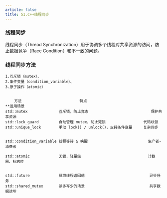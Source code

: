 ```yaml
---
article: false
title: 51.C++线程同步
---
```



### 线程同步
线程同步（Thread Synchronization）用于协调多个线程对共享资源的访问，防止数据竞争（Race Condition）和不一致的问题。

### 线程同步方法
```text
1.互斥锁（mutex）、
2.条件变量（condition_variable）、
3.原子操作（atomic）


    方法	                        特点	                                **适用场景
std::mutex	            互斥锁，防止竞态	                        保护共享资源
std::lock_guard	        自动管理 mutex，防止死锁	                代码块锁
std::unique_lock	    手动 lock() / unlock()，支持条件变量	    复杂同步


std::condition_variable	线程等待 & 唤醒	                        生产者-消费者

std::atomic	            无锁，轻量级	                            计数器、标志位


std::future	            获取线程返回值	                            异步任务
std::shared_mutex	    读多写少的场景	                            共享数据读写

```


























